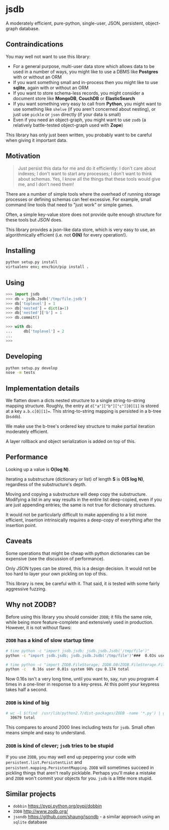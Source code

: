 # jsdb

A moderately efficient, pure-python, single-user, JSON, persistent, object-graph database.

## Contraindications

You may well not want to use this library:

- For a general purpose, multi-user data store which allows data to be used in a number of ways, you might like to use a DBMS like **Postgres** with or without an ORM
- If you want something small and in-process then you might like to use **sqlite**, again with or without an ORM
- If you want to store schema-less records, you might consider a document store like **MongoDB**, **CouchDB** or **ElasticSearch**
- If you want something very easy to call from **Python**, you might want to use something like `shelve` (if you aren't concerned about nesting), or just use `pickle` or `json` directly (if your data is small)
- Even if you need an object-graph, you might want to use `zodb` (a relatively battle-tested object-graph used with **Zope**)

This library has only just been written, you probably want to be careful when giving it important data.

## Motivation

> Just persist this data for me and do it efficiently:  I don't care about indexes; I don't want to start any processes; I don't want to think about schemas. Yes, I know all the things that these tools would give me, and I don't need them!

There are a number of simple tools where the overhead of running storage processes or defining schemas can feel excessive. For example, small command line tools that need to "just work" or simple games.

Often, a simple key-value store does not provide quite enough structure for these tools but *JSON* does.

This library provides a json-like data store, which is very easy to use, an algorithmically efficient (i.e. not **O(N)** for every operation!).

## Installing

```sh
python setup.py install
virtualenv env; env/bin/pip install .
```

## Using

```python
>>> import jsdb
>>> db = jsdb.Jsdb('/tmp/file.jsdb')
>>> db['toplevel'] = 1
>>> db['nested'] = dict(a=1)
>>> db['nested']['b'] = 1
>>> db.commit()

>>> with db:
...     db['toplevel'] = 2
...
>>>
```

## Developing

```sh
python setup.py develop
nose -m tests
```

## Implementation details

We flatten down a dicts nested structure to a single string-to-string mapping structure. Roughly, the entry at `d["a"]["b"]["c"][0][1]` is stored at a key `a.b.c[0][1]=`. This string-to-string mapping is persisted in a b-tree (`bsddb`).

We make use the b-tree's ordered key structure to make partial iteration moderately efficient.

A layer rollback and object serialization is added on top of this.

## Performance

Looking up a value is **O(log N)**.

Iterating a substructure (dictionary or list) of length **S** is **O(S log N)**, regardless of the substructure's depth.

Moving and copying a substructure will deep copy the substructure. Modifying a list in any way results in the entire list deep-copied, even if you are just appending entries; the same is not true for dictionary structures.

It would not be particularly difficult to make appending to a list more efficient, insertion intrinsically requires a deep-copy of
everything after the insertion point.

## Caveats

Some operations that might be cheap with python dictionaries can be expensive (see the discussion of performance).

Only JSON types can be stored, this is a design decision. It would not be too hard to layer your own pickling on top of this.

This library is new, be careful with it. That said, it *is* tested with some fairly aggressive fuzzing.

## Why not ZODB?

Before using this library you should consider `ZODB`; it fills the same role, while being more feature-complete and extensively used in production. However, it is not without flaws:

### `ZODB` has a kind of slow startup time

```sh
# time python -c "import jsdb.jsdb; jsdb.jsdb.Jsdb('/tmp/file')"
python -c "import jsdb.jsdb; jsdb.jsdb.Jsdb('/tmp/file')"###  0.03s user 0.00s system 95% cpu 0.029 total

# time python -c "import ZODB.FileStorage; ZODB.DB(ZODB.FileStorage.FileStorage('/tmp/file'))"
python -c   0.16s user 0.01s system 98% cpu 0.174 total
```

Now 0.16s isn't a very long time, until you want to, say, run you program 4 times in a one-liner in response to a key-press. At this point your keypress takes half a second.

### `ZODB` is kind of big

```sh
# wc -l $(find  /usr/lib/python2.7/dist-packages/ZODB -name '*.py') | grep total
  30679 total
```

This compares to around 2000 lines including tests for `jsdb`.
Small often means simple and easy to understand.

### `ZODB` is kind of clever; `jsdb` tries to be stupid

If you use `ZODB`, you may well end up peppering your code with `persistent.list.PersistentList` and `persistent.mapping.PersistentMapping`. `ZODB` will sometimes succeed in pickling things that aren't really picklable. Perhaps you'll make a mistake and `ZODB` won't commit your objects for you. `jsdb` is a little more stupid.

## Similar projects

- `dobbin` https://pypi.python.org/pypi/dobbin
- `ZODB` http://www.zodb.org/
- `jsondb` https://github.com/shaung/jsondb - a similar approach using an `sqlite` database
